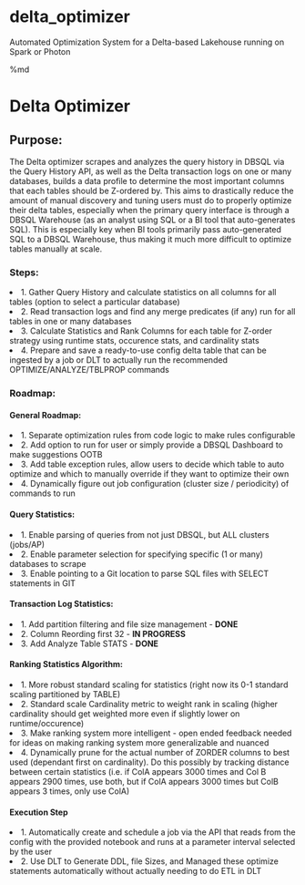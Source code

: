 # delta_optimizer
Automated Optimization System for a Delta-based Lakehouse running on Spark or Photon

%md

# Delta Optimizer

## Purpose:
<p1> The Delta optimizer scrapes and analyzes the query history in DBSQL via the Query History API, as well as the Delta transaction logs on one or many databases, builds a data profile to determine the most important columns that each tables should be Z-ordered by. This aims to drastically reduce the amount of manual discovery and tuning users must do to properly optimize their delta tables, especially when the primary query interface is through a DBSQL Warehouse (as an analyst using SQL or a BI tool that auto-generates SQL). This is especially key when BI tools primarily pass auto-generated SQL to a DBSQL Warehouse, thus making it much more difficult to optimize tables manually at scale. </p1>
  
  
### Steps: 

<li> 1. Gather Query History and calculate statistics on all columns for all tables (option to select a particular database)
<li> 2. Read transaction logs and find any merge predicates (if any) run for all tables in one or many databases
<li> 3. Calculate Statistics and Rank Columns for each table for Z-order strategy using runtime stats, occurence stats, and cardinality stats
<li> 4. Prepare and save a ready-to-use config delta table that can be ingested by a job or DLT to actually run the recommended OPTIMIZE/ANALYZE/TBLPROP commands </li>
  
### Roadmap: 

#### General Roadmap: 

<li> 1. Separate optimization rules from code logic to make rules configurable
<li> 2. Add option to run for user or simply provide a DBSQL Dashboard to make suggestions OOTB
<li> 3. Add table exception rules, allow users to decide which table to auto optimize and which to manually override if they want to optimize their own
<li> 4. Dynamically figure out job configuration (cluster size / periodicity) of commands to run
  
#### Query Statistics: 

<li> 1. Enable parsing of queries from not just DBSQL, but ALL clusters (jobs/AP)
<li> 2. Enable parameter selection for specifying specific (1 or many) databases to scrape
<li> 3. Enable pointing to a Git location to parse SQL files with SELECT statements in GIT

#### Transaction Log Statistics: 

<li> 1. Add partition filtering and file size management - <b> DONE </b>
<li> 2. Column Reording first 32 - <b> IN PROGRESS </b>  
<li> 3. Add Analyze Table STATS - <b> DONE </b>  

#### Ranking Statistics Algorithm:

<li> 1. More robust standard scaling for statistics (right now its 0-1 standard scaling partitioned by TABLE)
<li> 2. Standard scale Cardinality metric to weight rank in scaling (higher cardinality should get weighted more even if slightly lower on runtime/occurence)
<li> 3. Make ranking system more intelligent - open ended feedback needed for ideas on making ranking system more generalizable and nuanced
<li> 4. Dynamically prune for the actual number of ZORDER columns to best used (dependant first on cardinality). Do this possibly by tracking distance between certain statistics (i.e. if ColA appears 3000 times and Col B appears 2900 times, use both, but if ColA appears 3000 times but ColB appears 3 times, only use ColA)

</li>


#### Execution Step

<li> 1. Automatically create and schedule a job via the API that reads from the config with the provided notebook and runs at a parameter interval selected by the user
  
<li> 2. Use DLT to Generate DDL, file Sizes, and Managed these optimize statements automatically without actually needing to do ETL in DLT